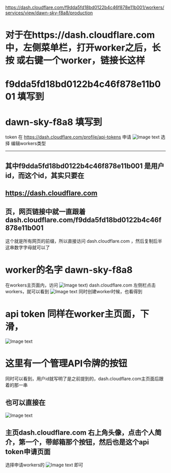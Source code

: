 
https://dash.cloudflare.com/f9dda5fd18bd0122b4c46f878e11b001/workers/services/view/dawn-sky-f8a8/production

# 对于在https://dash.cloudflare.com  中，左侧菜单栏，打开worker之后，长按 或右键一个worker，链接长这样
# f9dda5fd18bd0122b4c46f878e11b001 填写到 
# dawn-sky-f8a8 填写到
token 在 https://dash.cloudflare.com/profile/api-tokens 申请
![Image text](https://raw.githubusercontent.com/Map987/cloudflare-workers-worker.js-uploader/main/Screenshot_20240609_214722.jpg)
选择 编辑workers类型
_________________________________________________________________________
## 其中f9dda5fd18bd0122b4c46f878e11b001 是用户id，而这个id，其实只要在
## https://dash.cloudflare.com
## 页，网页链接中就一直跟着 dash.cloudflare.com/f9dda5fd18bd0122b4c46f878e11b001 
这个就是所有网页的前缀，所以直接访问 dash.cloudflare.com ，然后复制后半这串数字字母就可以了

# worker的名字 dawn-sky-f8a8
在workers主页面内，访问 
![Image text](https://raw.githubusercontent.com/Map987/cloudflare-workers-worker.js-uploader/main/Screenshot_20240609_223255.jpg))
dash.cloudflare.com 左侧栏点击workers，就可以看到
![Image text](https://raw.githubusercontent.com/Map987/cloudflare-workers-worker.js-uploader/main/Screenshot_20240609_223832.jpg)
同时创建worker时候，也看得到

# api token 同样在worker主页面，下滑，
![Image text](https://raw.githubusercontent.com/Map987/cloudflare-workers-worker.js-uploader/main/Screenshot_20240609_223818.jpg)
# 这里有一个管理API令牌的按钮
同时可以看到，用户id就写明了是之前提到的，dash.cloudflare.com主页面后跟着的那一串
## 也可以直接在
![Image text](https://raw.githubusercontent.com/Map987/cloudflare-workers-worker.js-uploader/main/Screenshot_20240609_223300.jpg)
## 主页dash.cloudflare.com  右上角头像，点击个人简介，第一个，带邮箱那个按钮，然后也是这个api token申请页面
选择申请workers的
![Image text](https://raw.githubusercontent.com/Map987/cloudflare-workers-worker.js-uploader/main/Screenshot_20240609_214722.jpg) 即可

